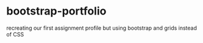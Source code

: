 # bootstrap-portfolio
recreating our first assignment profile but using bootstrap and grids instead of CSS
